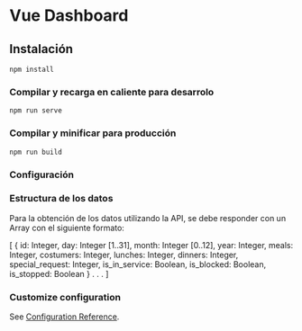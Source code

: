 # Vue Dashboard

## Instalación
```
npm install
```

### Compilar y recarga en caliente para desarrolo
```
npm run serve
```

### Compilar y minificar para producción
```
npm run build
```
### Configuración



### Estructura de los datos

Para la obtención de los datos utilizando la API, se debe responder con un Array con el siguiente formato:

[
    {
        id: Integer,
        day: Integer [1..31],
        month: Integer [0..12],
        year: Integer,
        meals: Integer,
        costumers: Integer,
        lunches: Integer,
        dinners: Integer,
        special_request: Integer,
        is_in_service: Boolean,
        is_blocked: Boolean,
        is_stopped: Boolean
    }
    .
    .
    .
]

### Customize configuration
See [Configuration Reference](https://cli.vuejs.org/config/).

